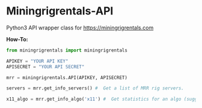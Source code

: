 # Miningrigrentals-API
Python3 API wrapper class for https://miningrigrentals.com

<b>How-To:</b></br>


```python
from miningrigrentals import miningrigrentals

APIKEY = "YOUR API KEY"
APISECRET = "YOUR API SECRET"

mrr = miningrigrentals.API(APIKEY, APISECRET)

servers = mrr.get_info_servers() #  Get a list of MRR rig servers.

x11_algo = mrr.get_info_algo('x11') #  Get statistics for an algo (suggested price, unit information, current rented hash/etc)

```
